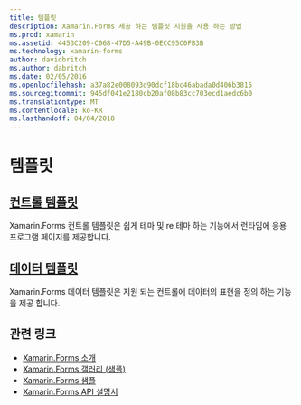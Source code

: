 ```yaml
---
title: 템플릿
description: Xamarin.Forms 제공 하는 템플릿 지원을 사용 하는 방법
ms.prod: xamarin
ms.assetid: 4453C209-C068-47D5-A49B-0ECC95C0FB3B
ms.technology: xamarin-forms
author: davidbritch
ms.author: dabritch
ms.date: 02/05/2016
ms.openlocfilehash: a37a82e008093d90dcf18bc46abada0d406b3815
ms.sourcegitcommit: 945df041e2180cb20af08b83cc703ecd1aedc6b0
ms.translationtype: MT
ms.contentlocale: ko-KR
ms.lasthandoff: 04/04/2018
---
```

# <a name="templates"></a>템플릿

## <a name="control-templatescontrol-templatesindexmd"></a>[컨트롤 템플릿](control-templates/index.md)

Xamarin.Forms 컨트롤 템플릿은 쉽게 테마 및 re 테마 하는 기능에서 런타임에 응용 프로그램 페이지를 제공합니다.

## <a name="data-templatesdata-templatesindexmd"></a>[데이터 템플릿](data-templates/index.md)

Xamarin.Forms 데이터 템플릿은 지원 되는 컨트롤에 데이터의 표현을 정의 하는 기능을 제공 합니다.


## <a name="related-links"></a>관련 링크

- [Xamarin.Forms 소개](~/xamarin-forms/get-started/introduction-to-xamarin-forms.md)
- [Xamarin.Forms 갤러리 (샘플)](https://developer.xamarin.com/samples/FormsGallery/)
- [Xamarin.Forms 샘플](https://developer.xamarin.com/samples/tag/Xamarin.Forms/)
- [Xamarin.Forms API 설명서](https://developer.xamarin.com/api/namespace/Xamarin.Forms/)
